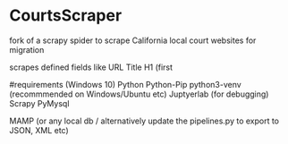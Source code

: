# CourtsScraper
fork of a scrapy spider to scrape California local court websites for migration

scrapes defined fields like
URL
Title
H1 (first 

#requirements (Windows 10)
Python
  Python-Pip
  python3-venv (recommmended on Windows/Ubuntu etc)
  Juptyerlab (for debugging)
Scrapy
PyMysql


MAMP (or any local db / alternatively update the pipelines.py to export to JSON, XML etc)
